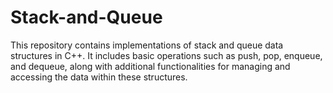 # Stack-and-Queue
This repository contains implementations of stack and queue data structures in C++. It includes basic operations such as push, pop, enqueue, and dequeue, along with additional functionalities for managing and accessing the data within these structures.
